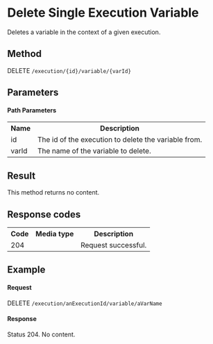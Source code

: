 Delete Single Execution Variable
================================

Deletes a variable in the context of a given execution.


Method
------

DELETE `/execution/{id}/variable/{varId}`


Parameters
----------
  
#### Path Parameters

<table class="table table-striped">
  <tr>
    <th>Name</th>
    <th>Description</th>
  </tr>
  <tr>
    <td>id</td>
    <td>The id of the execution to delete the variable from.</td>
  </tr>
  <tr>
    <td>varId</td>
    <td>The name of the variable to delete.</td>
  </tr>
</table>


Result
------

This method returns no content.

  
Response codes
--------------  

<table class="table table-striped">
  <tr>
    <th>Code</th>
    <th>Media type</th>
    <th>Description</th>
  </tr>
  <tr>
    <td>204</td>
    <td></td>
    <td>Request successful.</td>
  </tr>
</table>

  
Example
-------

#### Request

DELETE `/execution/anExecutionId/variable/aVarName`

     
#### Response
    
Status 204. No content.